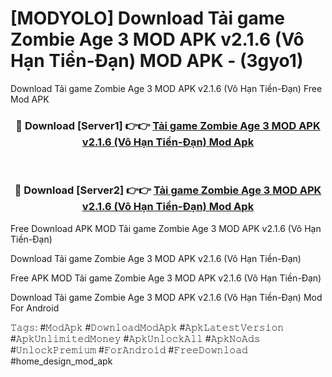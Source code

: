 # [MODYOLO] Download Tải game Zombie Age 3 MOD APK v2.1.6 (Vô Hạn Tiền-Đạn) MOD APK - (3gyo1)
Download Tải game Zombie Age 3 MOD APK v2.1.6 (Vô Hạn Tiền-Đạn) Free Mod APK

<div align="center">
<h3>🔴 Download [Server1] 👉👉 <a href="https://apk-comot.site?title=Tải_game_Zombie_Age_3_MOD_APK_v2.1.6_(Vô_Hạn_Tiền-Đạn)">Tải game Zombie Age 3 MOD APK v2.1.6 (Vô Hạn Tiền-Đạn) Mod Apk</a></h3><br>

<h3>🔴 Download [Server2] 👉👉 <a href="https://apk-comot.site?title=Tải_game_Zombie_Age_3_MOD_APK_v2.1.6_(Vô_Hạn_Tiền-Đạn)">Tải game Zombie Age 3 MOD APK v2.1.6 (Vô Hạn Tiền-Đạn) Mod Apk</a></h3>
</div>


Free Download APK MOD Tải game Zombie Age 3 MOD APK v2.1.6 (Vô Hạn Tiền-Đạn)

Download Tải game Zombie Age 3 MOD APK v2.1.6 (Vô Hạn Tiền-Đạn) 

Free APK MOD Tải game Zombie Age 3 MOD APK v2.1.6 (Vô Hạn Tiền-Đạn) 

Download Tải game Zombie Age 3 MOD APK v2.1.6 (Vô Hạn Tiền-Đạn) Mod For Android

𝚃𝚊𝚐𝚜: #𝙼𝚘𝚍𝙰𝚙𝚔 #𝙳𝚘𝚠𝚗𝚕𝚘𝚊𝚍𝙼𝚘𝚍𝙰𝚙𝚔 #𝙰𝚙𝚔𝙻𝚊𝚝𝚎𝚜𝚝𝚅𝚎𝚛𝚜𝚒𝚘𝚗 #𝙰𝚙𝚔𝚄𝚗𝚕𝚒𝚖𝚒𝚝𝚎𝚍𝙼𝚘𝚗𝚎𝚢 #𝙰𝚙𝚔𝚄𝚗𝚕𝚘𝚌𝚔𝙰𝚕𝚕 #𝙰𝚙𝚔𝙽𝚘𝙰𝚍𝚜 #𝚄𝚗𝚕𝚘𝚌𝚔𝙿𝚛𝚎𝚖𝚒𝚞𝚖 #𝙵𝚘𝚛𝙰𝚗𝚍𝚛𝚘𝚒𝚍 #𝙵𝚛𝚎𝚎𝙳𝚘𝚠𝚗𝚕𝚘𝚊𝚍 #home_design_mod_apk